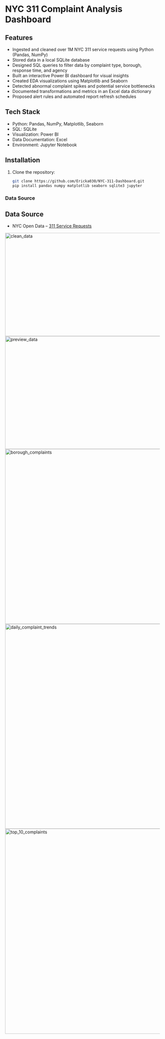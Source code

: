 # NYC 311 Complaint Analysis Dashboard

## Features
- Ingested and cleaned over 1M NYC 311 service requests using Python (Pandas, NumPy)
- Stored data in a local SQLite database
- Designed SQL queries to filter data by complaint type, borough, response time, and agency
- Built an interactive Power BI dashboard for visual insights
- Created EDA visualizations using Matplotlib and Seaborn
- Detected abnormal complaint spikes and potential service bottlenecks
- Documented transformations and metrics in an Excel data dictionary
- Proposed alert rules and automated report refresh schedules

## Tech Stack
- Python: Pandas, NumPy, Matplotlib, Seaborn
- SQL: SQLite
- Visualization: Power BI
- Data Documentation: Excel
- Environment: Jupyter Notebook

## Installation
1. Clone the repository:
   ```bash
   git clone https://github.com/Ericka030/NYC-311-Dashboard.git
   pip install pandas numpy matplotlib seaborn sqlite3 jupyter

### **Data Source**
## Data Source
- NYC Open Data – [311 Service Requests](https://data.cityofnewyork.us/Social-Services/311-Service-Requests-from-2010-to-Present/erm2-nwe9)

<img width="578" height="336" alt="clean_data" src="https://github.com/user-attachments/assets/76d93fa2-60e4-47d0-8cbd-295aed2deaa9" />
<img width="572" height="367" alt="preview_data" src="https://github.com/user-attachments/assets/f5f3f8fe-2705-4e42-b6d7-633ef397cfff" />
<img width="797" height="569" alt="borough_complaints" src="https://github.com/user-attachments/assets/a75d095d-ca46-4100-8519-1b579ba32f33" />
<img width="968" height="666" alt="daily_complaint_trends" src="https://github.com/user-attachments/assets/fbf8afa9-72cb-4672-bcd4-b875a2146f66" />
<img width="991" height="667" alt="top_10_complaints" src="https://github.com/user-attachments/assets/d996724b-16e6-4b0a-9010-1e795ffc5efb" />




